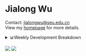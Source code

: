 #  Jialong Wu

Contact: jialongwu@seu.edu.cn<br>
View my [homepage](https://callanwu.github.io/) for more details.

<details><summary>📊Weekly Development Breakdown</summary>

<!--START_SECTION:waka-->

```txt
From: 04 December 2024 - To: 11 December 2024

Total Time: 15 hrs 37 mins

Python     11 hrs 58 mins  ███████████████████░░░░░░   76.59 %
Other      2 hrs 5 mins    ███▒░░░░░░░░░░░░░░░░░░░░░   13.41 %
Bash       1 hr 7 mins     █▓░░░░░░░░░░░░░░░░░░░░░░░   07.24 %
Text       13 mins         ▒░░░░░░░░░░░░░░░░░░░░░░░░   01.40 %
INI        6 mins          ▒░░░░░░░░░░░░░░░░░░░░░░░░   00.69 %
```

<!--END_SECTION:waka-->

[![wakatime](https://wakatime.com/badge/user/c6720b29-9431-4a60-bc9d-e1fb2b6bd65f.svg)](https://wakatime.com/@c6720b29-9431-4a60-bc9d-e1fb2b6bd65f)
</details>

[![](https://img.shields.io/badge/Google%20Scholar-4385FE.svg?&color=d6d6d6&style=flat-square&logo=google-scholar)](https://scholar.google.com/citations?user=6eg2m4YAAAAJ)
![](https://komarev.com/ghpvc/?username=callanwu)
